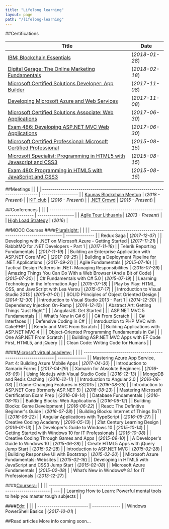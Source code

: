 ```yaml
---
title: "Lifelong learning"
layout: page
path: "/lifelong-learning"
---
```

<!-- 
<table>
  <thead>
    <tr>
      <th style="width: 80%">Test</th>
      <th style="width: 20%">Test</th>
    </tr>
  </thead>
  <tbody>
    <tr>
      <td>
        <a href="https://1drv.ms/b/s!AhQWgU5OurTKjIEiATRJODl12UhxiA">
          Digital Garage: The Online Marketing Fundamentals
        </a>
      </td>
      <td>2018-02-18</td> 
    </tr>
    <tr>
      <td>
        <a href="https://www.youracclaim.com/badges/e2b1e93a-2b91-4b0d-9eb4-51036aaff606/linked_in_profile">
          IBM: Blockchain Essentials
        </a>
      </td>
      <td>2018-02-18</td> 
    </tr>
    <tr>
      <td>
        <a href="https://www.youracclaim.com/badges/702c4ea5-13a1-4282-998d-a0e80a410419/linked_in_profile">
          Microsoft Certified Solutions Developer: App Builder
        </a>
      </td>
      <td>2018-02-18</td> 
    </tr>
    <tr>
      <td>
        <a href="https://www.youracclaim.com/badges/fc3485bb-bf95-45dd-a380-ba69ba7de718/linked_in_profile">
          Developing Microsoft Azure and Web Services
        </a>
      </td>
      <td>2018-02-18</td> 
    </tr>
    <tr>
      <td>
        <a href="https://www.youracclaim.com/badges/7c743e24-de83-4ad1-bc31-8a7420538f9f">
          Microsoft Certified Solutions Associate: Web Applications
        </a>
      </td>
      <td>2018-02-18</td> 
    </tr>
    <tr>
      <td>
        <a href="https://www.youracclaim.com/badges/2bbe4b67-414a-426c-b535-d7e61341cb63">
          Exam 486: Developing ASP.NET MVC Web Applications
        </a>
      </td>
      <td>2018-02-18</td> 
    </tr>
    <tr>
      <td>
        <a href="https://www.microsoft.com/en-us/learning/microsoft-certified-professional.aspx">
          Microsoft Certified Professional: Microsoft Certified Professional
        </a>
      </td>
      <td>2018-02-18</td> 
    </tr>
    <tr>
      <td>
        <a href="https://www.youracclaim.com/badges/d6d79c1c-b26b-4f53-b2b6-2b7494a3f6c0">
          Microsoft Specialist: Programming in HTML5 with Javascript and CSS3
        </a>
      </td>
      <td>2018-02-18</td> 
    </tr>
    <tr>
      <td>
        <a href="https://www.youracclaim.com/badges/d6d79c1c-b26b-4f53-b2b6-2b7494a3f6c0">
        Exam 480: Programming in HTML5 with JavaScript and CSS3
        </a>
      </td>
      <td>2018-02-18</td> 
    </tr>
  </tbody>
</table> -->

##Certifications</h2>

| Title                                                                                                                                                | Date           |
| ---------------------------------------------------------------------------------------------------------------------------------------------------- | -------------- |
| [IBM: Blockchain Essentials](https://www.youracclaim.com/badges/e2b1e93a-2b91-4b0d-9eb4-51036aaff606/linked_in_profile)                              | (*2018-01-28*) |
| [Digital Garage: The Online Marketing Fundamentals](https://1drv.ms/b/s!AhQWgU5OurTKjIEiATRJODl12UhxiA)                                              | (*2018-02-18*) |
| [Microsoft Certified Solutions Developer: App Builder](https://www.youracclaim.com/badges/702c4ea5-13a1-4282-998d-a0e80a410419/linked_in_profile)    | (*2017-11-08*) |
| [Developing Microsoft Azure and Web Services](https://www.youracclaim.com/badges/fc3485bb-bf95-45dd-a380-ba69ba7de718/linked_in_profile)             | (*2017-11-08*) |
| [Microsoft Certified Solutions Associate: Web Applications](https://www.youracclaim.com/badges/7c743e24-de83-4ad1-bc31-8a7420538f9f)                 | (*2017-06-30*) |
| [Exam 486: Developing ASP.NET MVC Web Applications](https://www.youracclaim.com/badges/2bbe4b67-414a-426c-b535-d7e61341cb63)                         | (*2017-06-30*) |
| [Microsoft Certified Professional: Microsoft Certified Professional](https://www.microsoft.com/en-us/learning/microsoft-certified-professional.aspx) | (*2015-08-15*) |
| [Microsoft Specialist: Programming in HTML5 with Javascript and CSS3](https://www.youracclaim.com/badges/d6d79c1c-b26b-4f53-b2b6-2b7494a3f6c0)       | (*2015-08-15*) |
| [Exam 480: Programming in HTML5 with JavaScript and CSS3](https://www.youracclaim.com/badges/d6d79c1c-b26b-4f53-b2b6-2b7494a3f6c0)                   | (*2015-08-15*) |

##Meetings</h2>
|                                                                              |                    |
| ---------------------------------------------------------------------------- | ------------------ |
| [Kaunas Blockchain Meetup](https://www.meetup.com/Kaunas-Blockchain-Meetup/) | (*2018 - Present*) |
| [KIT club](https://facebook.com/groups/KITclubas/)                           | (*2016 - Present*) |
| [.NET Crowd](http://dotnetcrowd.lt/)                                         | (*2015 - Present*) |

##Conferences</h2>
|                                                                        |                    |
| ---------------------------------------------------------------------- | ------------------ |
| [Agile Tour Lithuania](http://agileturas.lt/)                          | (*2013 - Present*) |
| [High Load Strategy](https://www.facebook.com/events/739492666186403/) | (*2016*)           |

##MOOC Courses</h2>
####[Pluralsight:](https://app.pluralsight.com/)
|                                                                  |                |
| ---------------------------------------------------------------- | -------------- |
| Redux Saga                                                       | (*2017-12-07*) |
| Developing with .NET on Microsoft Azure - Getting Started        | (*2017-11-21*) |
| RabbitMQ for .NET Developers - Part 1                            | (*2017-11-19*) |
| Telerik Reporting Fundamentals                                   | (*2017-11-19*) |
| Building an Enterprise Application with ASP.NET Core MVC         | (*2017-09-25*) |
| Building a Deployment Pipeline for .NET Applications             | (*2017-09-21*) |
| Agile Fundamentals                                               | (*2015-07-16*) |
| Tactical Design Patterns in .NET: Managing Responsibilities      | (*2015-07-26*) |
| Amazing Things You Can Do With a Web Browser (And a Bit of Code) | (*2015-07-20*) |
| C# Fundamentals with C# 5.0                                      | (*2015-07-19*) |
| Learning Technology in the Information Age                       | (*2015-07-18*) |
| Play by Play: HTML, CSS, and JavaScript with Lea Verou           | (*2015-07-17*) |
| Introduction to Visual Studio 2013                               | (*2015-01-01*) |
| SOLID Principles of Object Oriented Design                       | (*2014-12-30*) |
| Introduction to Visual Studio 2013 - Part 1                      | (*2014-12-30*) |
| Dependency Injection On-Ramp                                     | (*2014-12-12*) |
| Abstract Art: Getting Things "Just Right"                        |                |
| AngularJS: Get Started                                           |                |
| ASP.NET MVC 5 Fundamentals                                       |                |
| What's New in C# 6                                               |                |
| C# From Scratch                                                  |                |
| C# Interfaces                                                    |                |
| Defensive Coding in C#                                           |                |
| Introduction to PHP MVC with CakePHP                             |                |
| Kendo and MVC From Scratch                                       |                |
| Building Applications with ASP.NET MVC 4                         |                |
| Object-Oriented Programming Fundamentals in C#                   |                |
| One ASP.NET From Scratch                                         |                |
| Building ASP.NET MVC Apps with EF Code First, HTML5, and jQuery  |                |
| Clean Code: Writing Code for Humans                              |                |

####[Microsoft virtual academy:](https://mva.microsoft.com/)
|                                                                 |                |
| --------------------------------------------------------------- | -------------- |
| Mastering Azure App Service, Part 4: Building Azure Mobile Apps | (*2017-04-30*) |
| Introduction to Xamarin.Forms                                   | (*2017-04-29*) |
| Xamarin for Absolute Beginners                                  | (*2016-05-09*) |
| Using Node.js with Visual Studio Code                           | (*2016-12-13*) |
| MongoDB and Redis Caching                                       | (*2016-12-11*) |
| Introduction to Angular 2.0                                     | (*2016-08-03*) |
| Game-Changing Features in ES2015                                | (*2016-08-25*) |
| Introduction to ASP.NET Core (formerly ASP.NET 5)               | (*2016-08-23*) |
| Mastering Microsoft Certification Exam Prep                     | (*2016-08-14*) |
| Database Fundamentals                                           | (*2016-08-10*) |
| Building Blocks: Web Applications                               | (*2016-06-12*) |
| Building Blocks: Game Development                               | (*2016-06-22*) |
| React: The Definitive Beginner's Guide                          | (*2016-07-28*) |
| Building Blocks: Internet of Things (IoT)                       | (*2016-06-22*) |
| Angular Applications with TypeScript                            | (*2016-05-27*) |
| Creative Coding Academy                                         | (*2016-05-13*) |
| 21st Century Learning Design                                    | (*2016-01-13*) |
| A Developer's Guide to Windows 10                               | (*2015-10-14*) |
| Getting Started with Windows 10 for IT Professionals            | (*2015-10-08*) |
| Creative Coding Through Games and Apps                          | (*2015-09-10*) |
| A Developer's Guide to Windows 10                               | (*2015-06-28*) |
| Create HTML5 Apps with jQuery Jump Start                        | (*2015-02-28*) |
| Introduction to ASP.NET MVC                                     | (*2015-02-28*) |
| Building Responsive UI with Bootstrap                           | (*2015-02-20*) |
| Microsoft Azure Fundamentals: Websites                          | (*2015-02-16*) |
| Developing in HTML5 with JavaScript and CSS3 Jump Start         | (*2015-02-08*) |
| Microsoft Azure Fundamentals                                    | (*2015-02-08*) |
| What’s New in Windows® 8.1 for IT Professionals                | (*2013-12-27*) |

####[Coursera:](https://www.coursera.org/)
|                                                                                |     |
| ------------------------------------------------------------------------------ | --- |
| Learning How to Learn: Powerful mental tools to help you master tough subjects |     |

####[Edx:](https://courses.edx.org/)
|                           |                |
| ------------------------- | -------------- |
| Windows PowerShell Basics | (*2017-10-01*) |

<!-- ####[Udacity](https://www.udacity.com/) -->

##Read articles
More info coming soon...